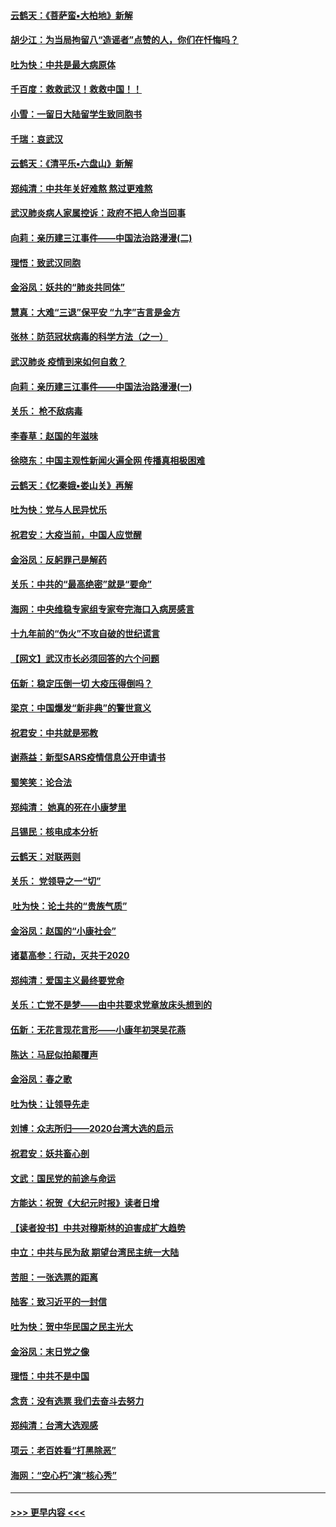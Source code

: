 #### [云鹤天：《菩萨蛮▪大柏地》新解](../pages/nsc993/n11838059.md?t=02021055) 
#### [胡少江：为当局拘留八“造谣者”点赞的人，你们在忏悔吗？](../pages/nsc993/n11836801.md?t=02021055) 
#### [吐为快：中共是最大病原体](../pages/nsc993/n11836748.md?t=02021055) 
#### [千百度：救救武汉！救救中国！！](../pages/nsc993/n11836145.md?t=02021055) 
#### [小雪：一留日大陆留学生致同胞书](../pages/nsc993/n11834624.md?t=02021055) 
#### [千瑞：哀武汉](../pages/nsc993/n11833647.md?t=02021055) 
#### [云鹤天：《清平乐▪六盘山》新解](../pages/nsc993/n11833611.md?t=02021055) 
#### [郑纯清：中共年关好难熬 熬过更难熬](../pages/nsc993/n11833489.md?t=02021055) 
#### [武汉肺炎病人家属控诉：政府不把人命当回事](../pages/nsc993/n11833205.md?t=02021055) 
#### [向莉：亲历建三江事件——中国法治路漫漫(二)](../pages/nsc993/n11829102.md?t=02021055) 
#### [理悟：致武汉同胞](../pages/nsc993/n11831522.md?t=02021055) 
#### [金浴凤：妖共的“肺炎共同体”](../pages/nsc993/n11829448.md?t=02021055) 
#### [慧真：大难“三退”保平安 “九字”吉言是金方](../pages/nsc993/n11829501.md?t=02021055) 
#### [张林：防范冠状病毒的科学方法（之一）](../pages/nsc993/n11828618.md?t=02021055) 
#### [武汉肺炎 疫情到来如何自救？](../pages/nsc993/n11827632.md?t=02021055) 
#### [向莉：亲历建三江事件——中国法治路漫漫(一)](../pages/nsc993/n11827190.md?t=02021055) 
#### [关乐： 枪不敌病毒](../pages/nsc993/n11826746.md?t=02021055) 
#### [李春草：赵国的年滋味](../pages/nsc993/n11826321.md?t=02021055) 
#### [徐晓东：中国主观性新闻火遍全网 传播真相极困难](../pages/nsc993/n11826508.md?t=02021055) 
#### [云鹤天：《忆秦娥▪娄山关》再解](../pages/nsc993/n11824682.md?t=02021055) 
#### [吐为快：党与人民异忧乐](../pages/nsc993/n11824660.md?t=02021055) 
#### [祝君安：大疫当前，中国人应觉醒](../pages/nsc993/n11821946.md?t=02021055) 
#### [金浴凤：反躬罪己是解药](../pages/nsc993/n11820280.md?t=02021055) 
#### [关乐：中共的“最高绝密”就是“要命”](../pages/nsc993/n11816946.md?t=02021055) 
#### [海网：中央维稳专家组专家夸完海口入病房感言](../pages/nsc993/n11815138.md?t=02021055) 
#### [十九年前的“伪火”不攻自破的世纪谎言](../pages/nsc993/n11813238.md?t=02021055) 
#### [【网文】武汉市长必须回答的六个问题](../pages/nsc993/n11813848.md?t=02021055) 
#### [伍新：稳定压倒一切 大疫压得倒吗？](../pages/nsc993/n11812634.md?t=02021055) 
#### [梁京：中国爆发“新非典”的警世意义](../pages/nsc993/n11812554.md?t=02021055) 
#### [祝君安：中共就是邪教](../pages/nsc993/n11812431.md?t=02021055) 
#### [谢燕益：新型SARS疫情信息公开申请书](../pages/nsc993/n11808840.md?t=02021055) 
#### [蜀笑笑：论合法](../pages/nsc993/n11808064.md?t=02021055) 
#### [郑纯清： 她真的死在小康梦里](../pages/nsc993/n11806623.md?t=02021055) 
#### [吕锡民：核电成本分析](../pages/nsc993/n11806284.md?t=02021055) 
#### [云鹤天：对联两则](../pages/nsc993/n11805957.md?t=02021055) 
#### [关乐： 党领导之一“切”](../pages/nsc993/n11804505.md?t=02021055) 
#### [ 吐为快：论土共的“贵族气质”](../pages/nsc993/n11804490.md?t=02021055) 
#### [金浴凤：赵国的“小康社会”](../pages/nsc993/n11804452.md?t=02021055) 
#### [诸葛高参：行动，灭共于2020](../pages/nsc993/n11804120.md?t=02021055) 
#### [郑纯清：爱国主义最终要党命](../pages/nsc993/n11802197.md?t=02021055) 
#### [关乐：亡党不是梦——由中共要求党章放床头想到的](../pages/nsc993/n11802156.md?t=02021055) 
#### [伍新：无花言现花言形——小康年初哭吴花燕](../pages/nsc993/n11800044.md?t=02021055) 
#### [陈达：马屁似拍颠覆声](../pages/nsc993/n11800010.md?t=02021055) 
#### [金浴凤：春之歌](../pages/nsc993/n11797687.md?t=02021055) 
#### [吐为快：让领导先走](../pages/nsc993/n11797512.md?t=02021055) 
#### [刘博：众志所归——2020台湾大选的启示](../pages/nsc993/n11796878.md?t=02021055) 
#### [祝君安：妖共畜心剖](../pages/nsc993/n11794273.md?t=02021055) 
#### [文武：国民党的前途与命运](../pages/nsc993/n11794198.md?t=02021055) 
#### [方能达：祝贺《大纪元时报》读者日增](../pages/nsc993/n11793807.md?t=02021055) 
#### [【读者投书】中共对穆斯林的迫害成扩大趋势](../pages/nsc993/n11791371.md?t=02021055) 
#### [中立：中共与民为敌 期望台湾民主统一大陆](../pages/nsc993/n11790392.md?t=02021055) 
#### [苦胆：一张选票的距离](../pages/nsc993/n11788914.md?t=02021055) 
#### [陆客：致习近平的一封信](../pages/nsc993/n11788867.md?t=02021055) 
#### [吐为快：贺中华民国之民主光大](../pages/nsc993/n11788618.md?t=02021055) 
#### [金浴凤：末日党之像](../pages/nsc993/n11787475.md?t=02021055) 
#### [理悟：中共不是中国](../pages/nsc993/n11787463.md?t=02021055) 
#### [念贲：没有选票  我们去奋斗去努力](../pages/nsc993/n11787398.md?t=02021055) 
#### [郑纯清：台湾大选观感](../pages/nsc993/n11786210.md?t=02021055) 
#### [项云：老百姓看“打黑除恶”](../pages/nsc993/n11785398.md?t=02021055) 
#### [海网：“空心朽”演“核心秀”](../pages/nsc993/n11783874.md?t=02021055) 

----
#### [ >>> 更早内容 <<< ](../indexes/nsc993-earlier.md)
